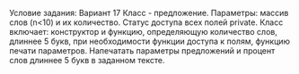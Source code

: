 Условие задания: 
Вариант 17
Класс - предложение. Параметры: массив слов (n<10) и их количество. Статус доступа всех полей private. Класс включает: конструктор и функцию, определяющую количество слов, длиннее 5 букв, при необходимости функции доступа к полям, функцию печати параметров. Напечатать параметры предложений и процент слов длиннее 5 букв в заданном тексте.
